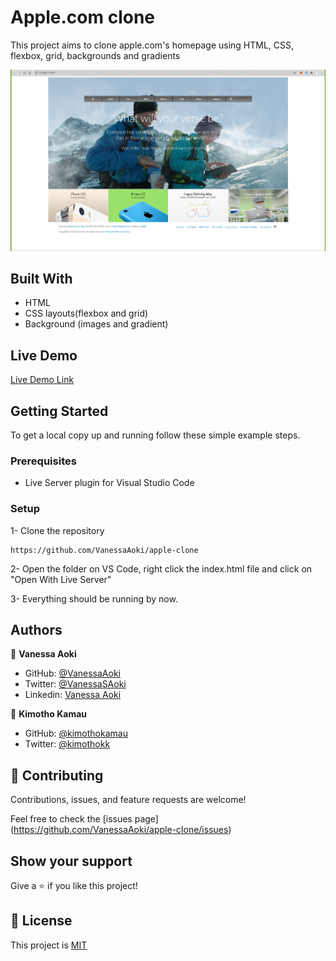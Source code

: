 # Apple.com clone
This project aims to clone apple.com's homepage using HTML, CSS, flexbox, grid, backgrounds and gradients 

![screenshot](./assets/imgs/screenshot.png)

## Built With

- HTML 
- CSS layouts(flexbox and grid)
- Background (images and gradient)

## Live Demo

[Live Demo Link](https://raw.githack.com/VanessaAoki/apple-clone/feature/index.html) 


## Getting Started

To get a local copy up and running follow these simple example steps.

### Prerequisites

- Live Server plugin for Visual Studio Code 

### Setup

1- Clone the repository
```
https://github.com/VanessaAoki/apple-clone
```

2- Open the folder on VS Code, right click the index.html file and click on "Open With Live Server"

3- Everything should be running by now. 


## Authors

👤 **Vanessa Aoki**

- GitHub: [@VanessaAoki](https://github.com/VanessaAoki)
- Twitter: [@VanessaSAoki](https://twitter.com/VanessaSAoki)
- Linkedin: [Vanessa Aoki](https://www.linkedin.com/in/vanessasaoki/)

👤 **Kimotho Kamau**

- GitHub: [@kimothokamau](https://github.com/kimothokamau)
- Twitter: [@kimothokk](https://twitter.com/kimothokk)

## 🤝 Contributing

Contributions, issues, and feature requests are welcome!

Feel free to check the [issues page]
(https://github.com/VanessaAoki/apple-clone/issues)

## Show your support

Give a ⭐️ if you like this project!

## 📝 License

This project is [MIT](.License.md)

